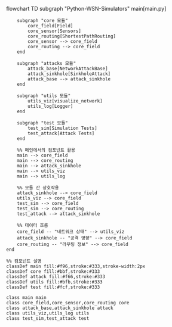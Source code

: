 flowchart TD
    subgraph "Python-WSN-Simulators"
        main[main.py]
        
        subgraph "core 모듈"
            core_field[Field]
            core_sensor[Sensors]
            core_routing[ShortestPathRouting]
            core_sensor --> core_field
            core_routing --> core_field
        end
        
        subgraph "attacks 모듈"
            attack_base[NetworkAttackBase]
            attack_sinkhole[SinkholeAttack]
            attack_base --> attack_sinkhole
        end
        
        subgraph "utils 모듈"
            utils_viz[visualize_network]
            utils_log[Logger]
        end
        
        subgraph "test 모듈"
            test_sim[Simulation Tests]
            test_attack[Attack Tests]
        end
        
        %% 메인에서의 컴포넌트 활용
        main --> core_field
        main --> core_routing
        main --> attack_sinkhole
        main --> utils_viz
        main --> utils_log
        
        %% 모듈 간 상호작용
        attack_sinkhole --> core_field
        utils_viz --> core_field
        test_sim --> core_field
        test_sim --> core_routing
        test_attack --> attack_sinkhole
        
        %% 데이터 흐름
        core_field -- "네트워크 상태" --> utils_viz
        attack_sinkhole -- "공격 영향" --> core_field
        core_routing -- "라우팅 정보" --> core_field
    end
    
    %% 컴포넌트 설명
    classDef main fill:#f96,stroke:#333,stroke-width:2px
    classDef core fill:#bbf,stroke:#333
    classDef attack fill:#f66,stroke:#333
    classDef utils fill:#bfb,stroke:#333
    classDef test fill:#fcf,stroke:#333
    
    class main main
    class core_field,core_sensor,core_routing core
    class attack_base,attack_sinkhole attack
    class utils_viz,utils_log utils
    class test_sim,test_attack test